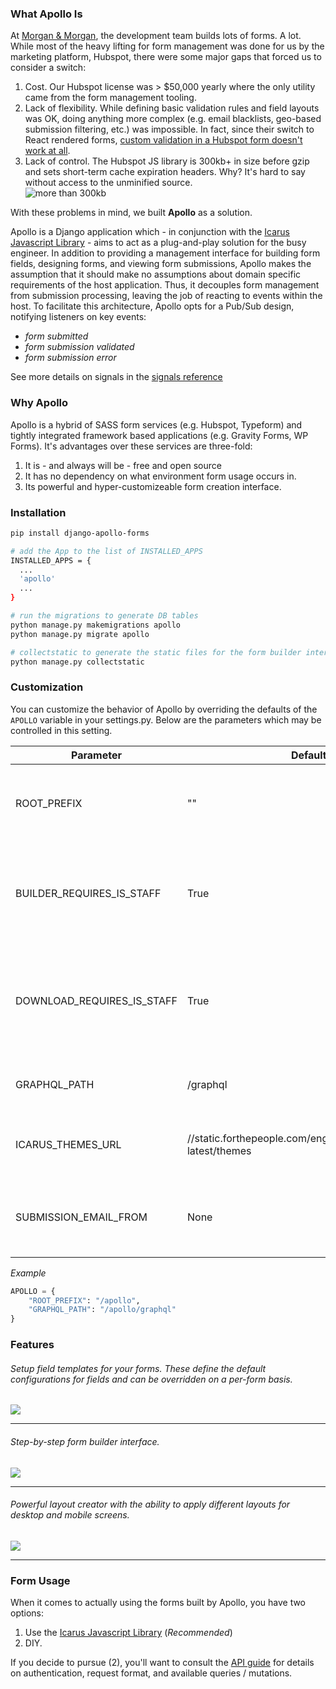 ### What Apollo Is
At [Morgan & Morgan](https://www.forthepeople.com/), the development team builds lots of forms. A lot. While most of the
heavy lifting for form management was done for us by the marketing platform, Hubspot, there were some major gaps that forced us to consider
a switch:

1. Cost. Our Hubspot license was > $50,000 yearly where the only utility came from the form management tooling.
2. Lack of flexibility. While defining basic validation rules and field layouts was OK, doing anything more complex 
(e.g. email blacklists, geo-based submission filtering, etc.) was impossible. In fact, since their switch to React rendered
forms, [custom validation in a Hubspot form doesn't work at all](https://integrate.hubspot.com/t/integration-with-jquery-validator-customized-validation/1172/9).
3. Lack of control. The Hubspot JS library is 300kb+ in size before gzip and sets short-term cache expiration headers. Why? It's hard to say without access to the unminified source.  
![more than 300kb](http://static.forthepeople.com/engineering/apollo/big_hubspot.png)


With these problems in mind, we built **Apollo** as a solution. 

Apollo is a Django application which - in conjunction with the [Icarus Javascript Library](https://github.com/Morgan-and-Morgan/icarus) -
aims to act as a plug-and-play solution for the busy engineer. In addition to providing a management interface for building
form fields, designing forms, and viewing form submissions, Apollo makes the assumption that it should make no assumptions about
domain specific requirements of the host application. Thus, it decouples form management from submission processing,
leaving the job of reacting to events within the host. To facilitate this architecture, Apollo opts for a Pub/Sub design, notifying listeners
on key events:

* _form submitted_
* _form submission validated_
* _form submission error_

See more details on signals in the [signals reference](https://morgan-and-morgan.github.io/apollo/signals)


### Why Apollo
Apollo is a hybrid of SASS form services (e.g. Hubspot, Typeform) and tightly integrated framework based applications (e.g. Gravity Forms, WP Forms).
It's advantages over these services are three-fold:

1. It is - and always will be - free and open source
2. It has no dependency on what environment form usage occurs in.
3. Its powerful and hyper-customizeable form creation interface.


### Installation
```bash
pip install django-apollo-forms

# add the App to the list of INSTALLED_APPS
INSTALLED_APPS = {
  ...
  'apollo'
  ...
}

# run the migrations to generate DB tables
python manage.py makemigrations apollo
python manage.py migrate apollo

# collectstatic to generate the static files for the form builder interface
python manage.py collectstatic
```


### Customization
You can customize the behavior of Apollo by overriding the defaults of the `APOLLO` variable in your settings.py. Below
are the parameters which may be controlled in this setting.

| Parameter                 | Default                                                         | Description                                                                       | 
| ------------------------- | --------------------------------------------------------------- | --------------------------------------------------------------------------------- |
| ROOT_PREFIX               | ""                                                              | The path at which Apollo is mounted in the host application                       | 
| BUILDER_REQUIRES_IS_STAFF | True                                                            | If True, then only users with `is_staff` permissions can access the form builder  |
| DOWNLOAD_REQUIRES_IS_STAFF | True                                                           | If True, then only users with `is_staff` permissions can download form submissions|
| GRAPHQL_PATH              | /graphql                                                        | The path to the graphql endpoint on the server                                    |
| ICARUS_THEMES_URL         | //static.forthepeople.com/engineering/icarus/v1.0-latest/themes | Location where icarus themes are located                                          |
| SUBMISSION_EMAIL_FROM     | None                                                            | Email address to send submission notifications from                               |

*Example*
```python
APOLLO = {
    "ROOT_PREFIX": "/apollo",
    "GRAPHQL_PATH": "/apollo/graphql"
}
```


### Features

###### Setup field templates for your forms. These define the default configurations for fields and can be overridden on a per-form basis. 
![](http://static.forthepeople.com/engineering/apollo/feature_create_field-min.png)

---

###### Step-by-step form builder interface.
![](http://static.forthepeople.com/engineering/apollo/feature_create_form_step_1-min.png)

---

###### Powerful layout creator with the ability to apply different layouts for desktop and mobile screens.
![](http://static.forthepeople.com/engineering/apollo/feature_build_layouts-min.png)

---


### Form Usage
When it comes to actually using the forms built by Apollo, you have two options:
 
1. Use the [Icarus Javascript Library](https://github.com/Morgan-and-Morgan/icarus) (_Recommended_)
2. DIY.

If you decide to pursue (2), you'll want to consult the [API guide](https://morgan-and-morgan.github.io/apollo/api) for details on authentication, request format,
and available queries / mutations.
